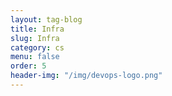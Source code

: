 ```yaml
---
layout: tag-blog
title: Infra
slug: Infra
category: cs
menu: false
order: 5
header-img: "/img/devops-logo.png"
---
```

